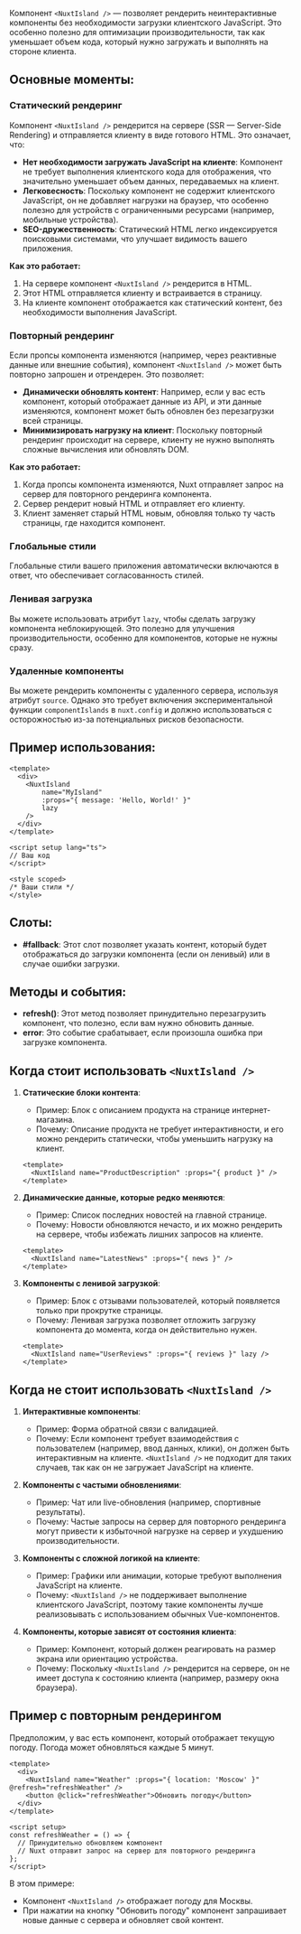 Компонент `<NuxtIsland />` — позволяет рендерить неинтерактивные компоненты без необходимости загрузки клиентского JavaScript. Это особенно полезно для оптимизации производительности, так как уменьшает объем кода, который нужно загружать и выполнять на стороне клиента.

## Основные моменты:

### Статический рендеринг

Компонент `<NuxtIsland />` рендерится на сервере (SSR — Server-Side Rendering) и отправляется клиенту в виде готового HTML. Это означает, что:
- **Нет необходимости загружать JavaScript на клиенте**: Компонент не требует выполнения клиентского кода для отображения, что значительно уменьшает объем данных, передаваемых на клиент.
- **Легковесность**: Поскольку компонент не содержит клиентского JavaScript, он не добавляет нагрузки на браузер, что особенно полезно для устройств с ограниченными ресурсами (например, мобильные устройства).
- **SEO-дружественность**: Статический HTML легко индексируется поисковыми системами, что улучшает видимость вашего приложения.

**Как это работает:**
1. На сервере компонент `<NuxtIsland />` рендерится в HTML.
2. Этот HTML отправляется клиенту и встраивается в страницу.
3. На клиенте компонент отображается как статический контент, без необходимости выполнения JavaScript.

### Повторный рендеринг

Если пропсы компонента изменяются (например, через реактивные данные или внешние события), компонент `<NuxtIsland />` может быть повторно запрошен и отрендерен. Это позволяет:
- **Динамически обновлять контент**: Например, если у вас есть компонент, который отображает данные из API, и эти данные изменяются, компонент может быть обновлен без перезагрузки всей страницы.
- **Минимизировать нагрузку на клиент**: Поскольку повторный рендеринг происходит на сервере, клиенту не нужно выполнять сложные вычисления или обновлять DOM.

**Как это работает:**
1. Когда пропсы компонента изменяются, Nuxt отправляет запрос на сервер для повторного рендеринга компонента.
2. Сервер рендерит новый HTML и отправляет его клиенту.
3. Клиент заменяет старый HTML новым, обновляя только ту часть страницы, где находится компонент.

### Глобальные стили

Глобальные стили вашего приложения автоматически включаются в ответ, что обеспечивает согласованность стилей.

### Ленивая загрузка

Вы можете использовать атрибут `lazy`, чтобы сделать загрузку компонента неблокирующей. Это полезно для улучшения производительности, особенно для компонентов, которые не нужны сразу.

### Удаленные компоненты

Вы можете рендерить компоненты с удаленного сервера, используя атрибут `source`. Однако это требует включения экспериментальной функции `componentIslands` в `nuxt.config` и должно использоваться с осторожностью из-за потенциальных рисков безопасности.

## Пример использования:

```vue
<template>
  <div>
    <NuxtIsland 
	    name="MyIsland" 
	    :props="{ message: 'Hello, World!' }" 
	    lazy 
	/>
  </div>
</template>

<script setup lang="ts">
// Ваш код
</script>

<style scoped>
/* Ваши стили */
</style>
```

## Слоты:

- **#fallback**: Этот слот позволяет указать контент, который будет отображаться до загрузки компонента (если он ленивый) или в случае ошибки загрузки.

## Методы и события:

- **refresh()**: Этот метод позволяет принудительно перезагрузить компонент, что полезно, если вам нужно обновить данные.
- **error**: Это событие срабатывает, если произошла ошибка при загрузке компонента.

## Когда стоит использовать `<NuxtIsland />`
1. **Статические блоки контента**:
   - Пример: Блок с описанием продукта на странице интернет-магазина.
   - Почему: Описание продукта не требует интерактивности, и его можно рендерить статически, чтобы уменьшить нагрузку на клиент.

   ```vue
   <template>
     <NuxtIsland name="ProductDescription" :props="{ product }" />
   </template>
   ```

2. **Динамические данные, которые редко меняются**:
   - Пример: Список последних новостей на главной странице.
   - Почему: Новости обновляются нечасто, и их можно рендерить на сервере, чтобы избежать лишних запросов на клиенте.

   ```vue
   <template>
     <NuxtIsland name="LatestNews" :props="{ news }" />
   </template>
   ```

3. **Компоненты с ленивой загрузкой**:
   - Пример: Блок с отзывами пользователей, который появляется только при прокрутке страницы.
   - Почему: Ленивая загрузка позволяет отложить загрузку компонента до момента, когда он действительно нужен.

   ```vue
   <template>
     <NuxtIsland name="UserReviews" :props="{ reviews }" lazy />
   </template>
   ```


## Когда не стоит использовать `<NuxtIsland />`

1. **Интерактивные компоненты**:
   - Пример: Форма обратной связи с валидацией.
   - Почему: Если компонент требует взаимодействия с пользователем (например, ввод данных, клики), он должен быть интерактивным на клиенте. `<NuxtIsland />` не подходит для таких случаев, так как он не загружает JavaScript на клиенте.

2. **Компоненты с частыми обновлениями**:
   - Пример: Чат или live-обновления (например, спортивные результаты).
   - Почему: Частые запросы на сервер для повторного рендеринга могут привести к избыточной нагрузке на сервер и ухудшению производительности.

3. **Компоненты с сложной логикой на клиенте**:
   - Пример: Графики или анимации, которые требуют выполнения JavaScript на клиенте.
   - Почему: `<NuxtIsland />` не поддерживает выполнение клиентского JavaScript, поэтому такие компоненты лучше реализовывать с использованием обычных Vue-компонентов.

4. **Компоненты, которые зависят от состояния клиента**:
   - Пример: Компонент, который должен реагировать на размер экрана или ориентацию устройства.
   - Почему: Поскольку `<NuxtIsland />` рендерится на сервере, он не имеет доступа к состоянию клиента (например, размеру окна браузера).


## Пример с повторным рендерингом

Предположим, у вас есть компонент, который отображает текущую погоду. Погода может обновляться каждые 5 минут.

```vue
<template>
  <div>
    <NuxtIsland name="Weather" :props="{ location: 'Moscow' }" @refresh="refreshWeather" />
    <button @click="refreshWeather">Обновить погоду</button>
  </div>
</template>

<script setup>
const refreshWeather = () => {
  // Принудительно обновляем компонент
  // Nuxt отправит запрос на сервер для повторного рендеринга
};
</script>
```

В этом примере:
- Компонент `<NuxtIsland />` отображает погоду для Москвы.
- При нажатии на кнопку "Обновить погоду" компонент запрашивает новые данные с сервера и обновляет свой контент.
